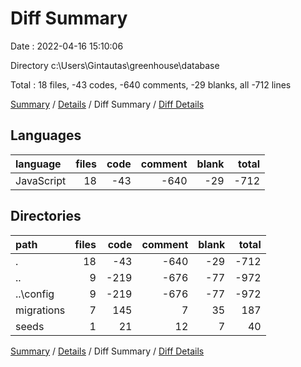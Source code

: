 # Diff Summary

Date : 2022-04-16 15:10:06

Directory c:\Users\Gintautas\greenhouse\database

Total : 18 files,  -43 codes, -640 comments, -29 blanks, all -712 lines

[Summary](results.md) / [Details](details.md) / Diff Summary / [Diff Details](diff-details.md)

## Languages
| language | files | code | comment | blank | total |
| :--- | ---: | ---: | ---: | ---: | ---: |
| JavaScript | 18 | -43 | -640 | -29 | -712 |

## Directories
| path | files | code | comment | blank | total |
| :--- | ---: | ---: | ---: | ---: | ---: |
| . | 18 | -43 | -640 | -29 | -712 |
| .. | 9 | -219 | -676 | -77 | -972 |
| ..\config | 9 | -219 | -676 | -77 | -972 |
| migrations | 7 | 145 | 7 | 35 | 187 |
| seeds | 1 | 21 | 12 | 7 | 40 |

[Summary](results.md) / [Details](details.md) / Diff Summary / [Diff Details](diff-details.md)